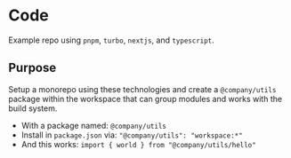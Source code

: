 # Code

Example repo using `pnpm`, `turbo`, `nextjs`, and `typescript`.

## Purpose

Setup a monorepo using these technologies and create a `@company/utils` package
within the workspace that can group modules and works with the build system.

- With a package named: `@company/utils`
- Install in `package.json` via: `"@company/utils": "workspace:*"`
- And this works: `import { world } from "@company/utils/hello"`
